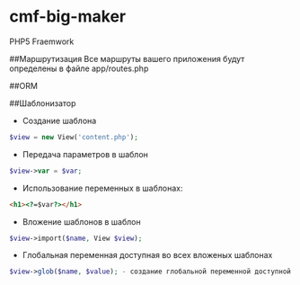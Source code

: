# cmf-big-maker
PHP5 Fraemwork

##Маршрутизация
Все маршруты вашего приложения будут определены в файле app/routes.php

##ORM

##Шаблонизатор

- Создание шаблона 
```php
$view = new View('content.php');
```
- Передача параметров в шаблон
```php
$view->var = $var;
```
- Использование переменных в шаблонах:
```html
<h1><?=$var?></h1>
```
- Вложение шаблонов в шаблон
```php
$view->import($name, View $view);
```
- Глобальная переменная доступная во всех вложеных шаблонах
```php
$view->glob($name, $value); - создание глобальной переменной доступной всем вложеным шаблонам
```






